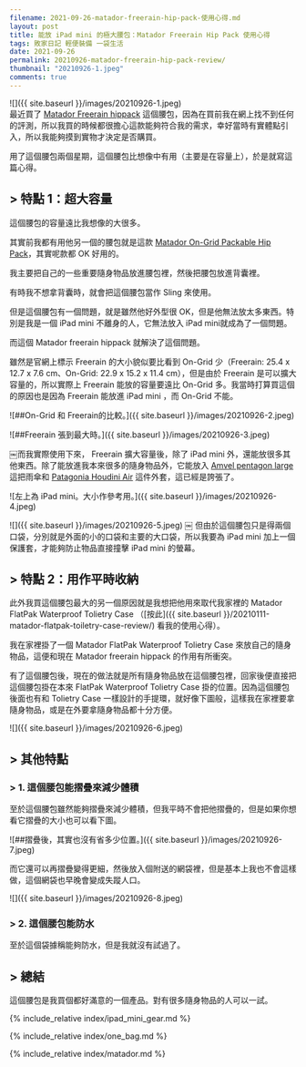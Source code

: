 ```yaml
---
filename: 2021-09-26-matador-freerain-hip-pack-使用心得.md
layout: post
title: 能放 iPad mini 的極大腰包：Matador Freerain Hip Pack 使用心得
tags: 敗家日記 輕便裝備 一袋生活
date: 2021-09-26
permalink: 20210926-matador-freerain-hip-pack-review/
thumbnail: "20210926-1.jpeg"
comments: true
---
```


![]({{ site.baseurl }}/images/20210926-1.jpeg)  
最近買了 [Matador Freerain hippack](https://matadorup.com/products/freerain-hippack) 這個腰包，因為在買前我在網上找不到任何的評測，所以我買的時候都很擔心這款能夠符合我的需求，幸好當時有實體點引入，所以我能夠摸到實物才決定是否購買。

用了這個腰包兩個星期，這個腰包比想像中有用（主要是在容量上），於是就寫這篇心得。

## > 特點 1：超大容量

這個腰包的容量遠比我想像的大很多。

其實前我都有用他另一個的腰包就是這款 [Matador On-Grid Packable Hip Pack](https://matadorup.com/products/on-grid-packable-hip-pack)，其實呢款都 OK 好用的。

我主要把自己的一些重要隨身物品放進腰包裡，然後把腰包放進背囊裡。

有時我不想拿背囊時，就會把這個腰包當作 Sling 來使用。

但是這個腰包有一個問題，就是雖然他好外型很 OK，但是他無法放太多東西。特別是我是一個 iPad mini 不離身的人，它無法放入 iPad mini就成為了一個問題。

而這個 Matador freerain hippack 就解決了這個問題。

雖然是官網上標示 Freerain 的大小貌似要比看到 On-Grid 少（Freerain: 25.4 x 12.7 x 7.6 cm、On-Grid: 22.9 x 15.2 x 11.4 cm），但是由於 Freerain 是可以擴大容量的，所以實際上 Freerain 能放的容量要遠比 On-Grid 多。我當時打算買這個的原因也是因為 Freerain 能放進 iPad mini ，而 On-Grid 不能。

![##On-Grid 和 Freerain的比較。]({{ site.baseurl }}/images/20210926-2.jpeg)

![##Freerain 張到最大時。]({{ site.baseurl }}/images/20210926-3.jpeg)

￼而我實際使用下來， Freerain 擴大容量後，除了 iPad mini 外，還能放很多其他東西。除了能放進我本來很多的隨身物品外，它能放入 [Amvel pentagon large](https://www.umbrella-store.net/collections/pentagon-large) 這把雨傘和 [Patagonia Houdini Air](https://www.patagonia.com/product/mens-houdini-air-jacket/24010.html) 這件外套，這已經是誇張了。

![左上為 iPad mini。大小作參考用。]({{ site.baseurl }}/images/20210926-4.jpeg)

![]({{ site.baseurl }}/images/20210926-5.jpeg)
￼
但由於這個腰包只是得兩個口袋，分別就是外面的小的口袋和主要的大口袋，所以我要為 iPad mini 加上一個保護套，才能夠防止物品直接撞擊 iPad mini 的螢幕。

## > 特點 2：用作平時收納


此外我買這個腰包最大的另一個原因就是我想把他用來取代我家裡的 Matador FlatPak Waterproof Tolietry Case （[按此]({{ site.baseurl }}/20210111-matador-flatpak-toiletry-case-review/) 看我的使用心得）。

我在家裡掛了一個 Matador FlatPak Waterproof Tolietry Case 來放自己的隨身物品，這便和現在 Matador freerain hippack 的作用有所衝突。

有了這個腰包後，現在的做法就是所有隨身物品放在這個腰包裡，回家後便直接把這個腰包掛在本來 FlatPak Waterproof Tolietry Case 掛的位置。因為這個腰包後面也有和 Tolietry Case 一樣設計的手提環，就好像下圖般，這樣我在家裡要拿隨身物品，或是在外要拿隨身物品都十分方便。

![]({{ site.baseurl }}/images/20210926-6.jpeg)

## > 其他特點

### > 1. 這個腰包能摺疊來減少體積

至於這個腰包雖然能夠摺疊來減少體積，但我平時不會把他摺疊的，但是如果你想看它摺疊的大小也可以看下圖。

![##摺疊後，其實也沒有省多少位置。]({{ site.baseurl }}/images/20210926-7.jpeg)

而它還可以再摺疊變得更細，然後放入個附送的網袋裡，但是基本上我也不會這樣做，這個網袋也早晚會變成失蹤人口。

![]({{ site.baseurl }}/images/20210926-8.jpeg)

### > 2. 這個腰包能防水

至於這個袋據稱能夠防水，但是我就沒有試過了。

## > 總結

這個腰包是我買個都好滿意的一個產品。對有很多隨身物品的人可以一試。

{% include_relative index/ipad_mini_gear.md %}

{% include_relative index/one_bag.md %}

{% include_relative index/matador.md %}

<!-- - [我的外出攜帶 iPad mini 裝置 2021版]({{ site.baseurl }})/20210616-ipad-mini-setup-2021/) -->